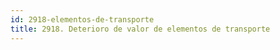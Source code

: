 ```yaml
---
id: 2918-elementos-de-transporte
title: 2918. Deterioro de valor de elementos de transporte
---
```

